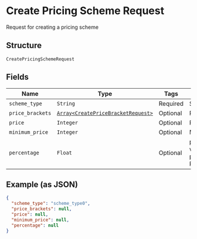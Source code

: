 
# Create Pricing Scheme Request

Request for creating a pricing scheme

## Structure

`CreatePricingSchemeRequest`

## Fields

| Name | Type | Tags | Description |
|  --- | --- | --- | --- |
| `scheme_type` | `String` | Required | Scheme type |
| `price_brackets` | [`Array<CreatePriceBracketRequest>`](../../doc/models/create-price-bracket-request.md) | Optional | Price brackets |
| `price` | `Integer` | Optional | Price |
| `minimum_price` | `Integer` | Optional | Minimum price |
| `percentage` | `Float` | Optional | percentual value used in pricing_scheme Percent |

## Example (as JSON)

```json
{
  "scheme_type": "scheme_type0",
  "price_brackets": null,
  "price": null,
  "minimum_price": null,
  "percentage": null
}
```

